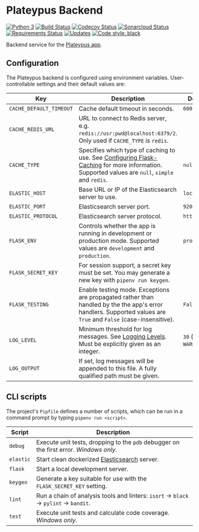 # Plateypus Backend

[![Python 3](https://pyup.io/repos/github/Geologik/plateypus-backend/python-3-shield.svg)](https://pyup.io/repos/github/Geologik/plateypus-backend/)
[![Build Status](https://travis-ci.com/Geologik/plateypus-backend.svg?branch=main)](https://travis-ci.com/Geologik/plateypus-backend)
[![Codecov Status](https://codecov.io/gh/Geologik/plateypus-backend/branch/main/graph/badge.svg)](https://codecov.io/gh/Geologik/plateypus-backend)
[![Sonarcloud Status](https://sonarcloud.io/api/project_badges/measure?project=plateypus-backend&metric=alert_status)](https://sonarcloud.io/dashboard?id=plateypus-backend)
[![Requirements Status](https://requires.io/github/Geologik/plateypus-backend/requirements.svg?branch=main)](https://requires.io/github/Geologik/plateypus-backend/requirements/?branch=main)
[![Updates](https://pyup.io/repos/github/Geologik/plateypus-backend/shield.svg)](https://pyup.io/repos/github/Geologik/plateypus-backend/)
[![Code style: black](https://img.shields.io/badge/code%20style-black-000000.svg)](https://github.com/ambv/black)

Backend service for the [Plateypus app](https://github.com/Geologik/plateypus-app).

## Configuration

The Plateypus backend is configured using environment variables. User-controllable settings and their default values are:

| Key                     | Description | Default |
| ----------------------- | ----------- | ------- |
| `CACHE_DEFAULT_TIMEOUT` | Cache default timeout in seconds. | `600` |
| `CACHE_REDIS_URL`       | URL to connect to Redis server, e.g. `redis://usr:pwd@localhost:6379/2`. Only used if `CACHE_TYPE` is `redis`. | |
| `CACHE_TYPE`            | Specifies which type of caching to use. See [Configuring Flask-Caching](https://flask-caching.readthedocs.io/en/latest/#configuring-flask-caching) for more information. Supported values are `null`, `simple` and `redis`. | `null` |
| `ELASTIC_HOST`          | Base URL or IP of the Elasticsearch server to use. | `localhost` |
| `ELASTIC_PORT`          | Elasticsearch server port. | `9200` |
| `ELASTIC_PROTOCOL`      | Elasticsearch server protocol. | `http` |
| `FLASK_ENV`             | Controls whether the app is running in development or production mode. Supported values are `development` and `production`. | `production` |
| `FLASK_SECRET_KEY`      | For session support, a secret key must be set. You may generate a new key with `pipenv run keygen`. | |
| `FLASK_TESTING`         | Enable testing mode. Exceptions are propagated rather than handled by the the app's error handlers. Supported values are `True` and `False` (case-insensitive). | `False` |
| `LOG_LEVEL`             | Minimum threshold for log messages. See [Logging Levels](https://docs.python.org/3/library/logging.html#levels). Must be explicitly given as an integer. | `30` (i.e. `WARNING`) |
| `LOG_OUTPUT`            | If set, log messages will be appended to this file. A fully qualified path must be given. | |

## CLI scripts

The project's `Pipfile` defines a number of scripts, which can be run in a command prompt by typing `pipenv run <script>`.

Script    | Description
--------- | -----------
`debug`   | Execute unit tests, dropping to the `pdb` debugger on the first error. *Windows only.*
`elastic` | Start clean dockerized [Elasticsearch](https://elastic.co/products/elasticsearch) server.
`flask`   | Start a local development server.
`keygen`  | Generate a key suitable for use with the `FLASK_SECRET_KEY` setting.
`lint`    | Run a chain of analysis tools and linters: `isort` → `black` → `pylint` → `bandit`.
`test`    | Execute unit tests and calculate code coverage. *Windows only.* |
